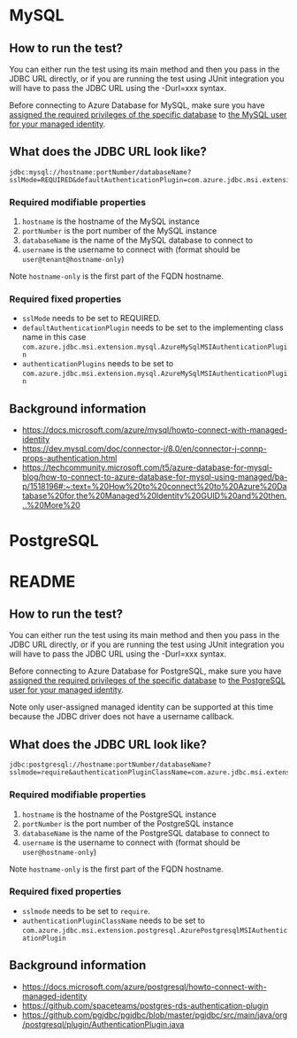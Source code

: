 # MySQL

## How to run the test?

You can either run the test using its main method and then you pass in the JDBC URL directly, or if you are running the test using JUnit integration you will have to pass the JDBC URL using the -Durl=xxx syntax.

Before connecting to Azure Database for MySQL, make sure you have [assigned the required privileges of the specific database](https://dev.mysql.com/doc/refman/8.0/en/grant.html#grant-database-privileges) to [the MySQL user for your managed identity](https://docs.microsoft.com/azure/mysql/howto-connect-with-managed-identity#creating-a-mysql-user-for-your-managed-identity).

## What does the JDBC URL look like?

```
jdbc:mysql://hostname:portNumber/databaseName?sslMode=REQUIRED&defaultAuthenticationPlugin=com.azure.jdbc.msi.extension.mysql.AzureMySqlMSIAuthenticationPlugin&authenticationPlugins=com.azure.jdbc.msi.extension.mysql.AzureMySqlMSIAuthenticationPlugin&user=username
```

### Required modifiable properties

1. `hostname` is the hostname of the MySQL instance
2. `portNumber` is the port number of the MySQL instance
3. `databaseName` is the name of the MySQL database to connect to
4. `username` is the username to connect with (format should be `user@tenant@hostname-only`)

Note `hostname-only` is the first part of the FQDN hostname.

### Required fixed properties

* `sslMode` needs to be set to REQUIRED.
* `defaultAuthenticationPlugin` needs to be set to the implementing class name in this case `com.azure.jdbc.msi.extension.mysql.AzureMySqlMSIAuthenticationPlugin`
* `authenticationPlugins` needs to be set to `com.azure.jdbc.msi.extension.mysql.AzureMySqlMSIAuthenticationPlugin`

## Background information

* https://docs.microsoft.com/azure/mysql/howto-connect-with-managed-identity 
* https://dev.mysql.com/doc/connector-j/8.0/en/connector-j-connp-props-authentication.html
* https://techcommunity.microsoft.com/t5/azure-database-for-mysql-blog/how-to-connect-to-azure-database-for-mysql-using-managed/ba-p/1518196#:~:text=%20How%20to%20connect%20to%20Azure%20Database%20for,the%20Managed%20Identity%20GUID%20and%20then...%20More%20


# PostgreSQL

# README

## How to run the test?

You can either run the test using its main method and then you pass in the JDBC
URL directly, or if you are running the test using JUnit integration you will
have to pass the JDBC URL using the -Durl=xxx syntax.

Before connecting to Azure Database for PostgreSQL, make sure you have [assigned the required privileges of the specific database](https://www.postgresql.org/docs/current/sql-grant.html) to [the PostgreSQL user for your managed identity](https://docs.microsoft.com/azure/postgresql/howto-connect-with-managed-identity#creating-a-postgresql-user-for-your-managed-identity).

Note only user-assigned managed identity can be supported at this time because
the JDBC driver does not have a username callback.

## What does the JDBC URL look like?

```
jdbc:postgresql://hostname:portNumber/databaseName?sslmode=require&authenticationPluginClassName=com.azure.jdbc.msi.extension.postgresql.AzurePostgresMSIAuthenticationPlugin&user=username
```

### Required modifiable properties

1. `hostname` is the hostname of the PostgreSQL instance
2. `portNumber` is the port number of the PostgreSQL instance
3. `databaseName` is the name of the PostgreSQL database to connect to
4. `username` is the username to connect with (format should be `user@hostname-only`)

Note `hostname-only` is the first part of the FQDN hostname.

### Required fixed properties

* `sslmode` needs to be set to `require`.
* `authenticationPluginClassName` needs to be set to `com.azure.jdbc.msi.extension.postgresql.AzurePostgresqlMSIAuthenticationPlugin`

## Background information

* https://docs.microsoft.com/azure/postgresql/howto-connect-with-managed-identity
* https://github.com/spaceteams/postgres-rds-authentication-plugin
* https://github.com/pgjdbc/pgjdbc/blob/master/pgjdbc/src/main/java/org/postgresql/plugin/AuthenticationPlugin.java
